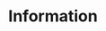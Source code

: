---
layout: information
title: Information
description: News & BLog pages of the OMA DMSE
menus:
  - 
     
---